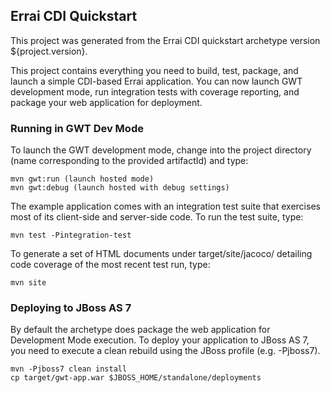 ## Errai CDI Quickstart

This project was generated from the Errai CDI quickstart archetype version
${project.version}.

This project contains everything you need to build, test, package, and launch
a simple CDI-based Errai application. You can now launch GWT development mode,
run integration tests with coverage reporting, and package your web application
for deployment.


### Running in GWT Dev Mode

To launch the GWT development mode, change into the project directory (name
corresponding to the provided artifactId) and type:

    mvn gwt:run (launch hosted mode)
    mvn gwt:debug (launch hosted with debug settings)

The example application comes with an integration test suite that exercises
most of its client-side and server-side code. To run the test suite, type:

    mvn test -Pintegration-test

To generate a set of HTML documents under target/site/jacoco/ detailing code
coverage of the most recent test run, type:

    mvn site


### Deploying to JBoss AS 7

By default the archetype does package the web application for Development Mode
execution. To deploy your application to JBoss AS 7, you need to execute a
clean rebuild using the JBoss profile (e.g. -Pjboss7).

    mvn -Pjboss7 clean install
    cp target/gwt-app.war $JBOSS_HOME/standalone/deployments
